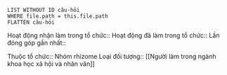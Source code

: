 ```dataview
LIST WITHOUT ID câu-hỏi
WHERE file.path = this.file.path
FLATTEN câu-hỏi
```
Hoạt động nhận làm trong tổ chức::
Hoạt động đã làm trong tổ chức::
Lần đóng góp gần nhất::

Thuộc tổ chức:: Nhóm rhizome
Loại đối tượng:: [[Người làm trong ngành khoa học xã hội và nhân văn]]